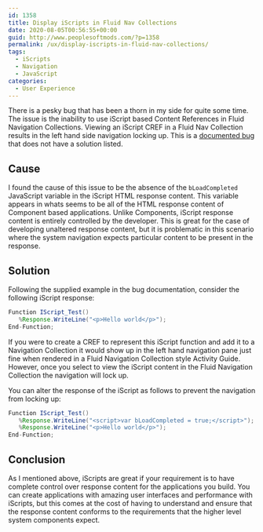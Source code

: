 ```yaml
---
id: 1358
title: Display iScripts in Fluid Nav Collections
date: 2020-08-05T00:56:55+00:00
guid: http://www.peoplesoftmods.com/?p=1358
permalink: /ux/display-iscripts-in-fluid-nav-collections/
tags:
  - iScripts
  - Navigation
  - JavaScript
categories:
  - User Experience
---
```


There is a pesky bug that has been a thorn in my side for quite some time.  The issue is the inability to use iScript based Content References in Fluid Navigation Collections.  Viewing an iScript CREF in a Fluid Nav Collection results in the left hand side navigation locking up.  This is a [documented bug](https://support.oracle.com/epmos/faces/DocumentDisplay?id=2306226.1) that does not have a solution listed.

## Cause

I found the cause of this issue to be the absence of the `bLoadCompleted` JavaScript variable in the iScript HTML response content.  This variable appears in whats seems to be all of the HTML response content of Component based applications.  Unlike Components, iScript response content is entirely controlled by the developer.   This is great for the case of developing unaltered response content, but it is problematic in this scenario where the system navigation expects particular content to be present in the response.

## Solution

Following the supplied example in the bug documentation, consider the following iScript response:
```java
Function IScript_Test()  
   %Response.WriteLine("<p>Hello world</p>");  
End-Function;
```
If you were to create a CREF to represent this iScript function and add it to a Navigation Collection it would show up in the left hand navigation pane just fine when rendered in a Fluid Navigation Collection style Activity Guide.  However, once you select to view the iScript content in the Fluid Navigation Collection the navigation will lock up.

You can alter the response of the iScript as follows to prevent the navigation from locking up:
```java
Function IScript_Test()  
   %Response.WriteLine("<script>var bLoadCompleted = true;</script>");
   %Response.WriteLine("<p>Hello world</p>");  
End-Function;
```
## Conclusion

As I mentioned above, iScripts are great if your requirement is to have complete control over response content for the applications you build.  You can create applications with amazing user interfaces and performance with iScripts, but this comes at the cost of having to understand and ensure that the response content conforms to the requirements that the higher level system components expect.